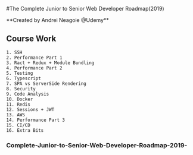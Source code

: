 #The Complete Junior to Senior Web Developer Roadmap(2019)<br>
<p><italic>**Created by Andrei Neagoie @Udemy**</italic></p>

## Course Work
    1. SSH
    2. Performance Part 1
    3. Ract + Redux + Module Bundling
    4. Performance Part 2
    5. Testing
    6. Typescript 
    7. SPA vs ServerSide Rendering
    8. Security
    9. Code Analysis
    10. Docker
    11. Redis
    12. Sessions + JWT
    13. AWS
    14. Performance Part 3
    15. CI/CD
    16. Extra Bits
### Complete-Junior-to-Senior-Web-Developer-Roadmap-2019-
